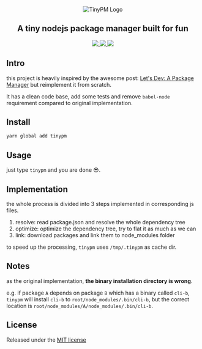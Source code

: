 <p align="center">
  <img alt="TinyPM Logo" src="http://ww1.sinaimg.cn/large/9b85365dgy1fnjev4v3j6j208a02q746" />
</p>

<h2 align="center">A tiny nodejs package manager built for fun</h2>

<p align="center">
  <a href="https://mit-license.org/2018">
    <img src="http://img.shields.io/badge/license-MIT-blue.svg?style=flat-square"> 
  </a>

  <a href="https://www.npmjs.com/package/tinypm">
    <img src="https://img.shields.io/npm/v/tinypm.svg" />
  </a>

  <a href="https://travis-ci.org/fate-lovely/tinypm">
    <img src="https://img.shields.io/travis/fate-lovely/tinypm.svg"> 
  </a>
</p>

## Intro

this project is heavily inspired by the awesome post: [Let's Dev: A Package Manager](https://yarnpkg.com/blog/2017/07/11/lets-dev-a-package-manager/) but reimplement it from scratch.

It has a clean code base, add some tests and remove `babel-node` requirement compared to original implementation.

## Install

```bash
yarn global add tinypm
```

## Usage

just type `tinypm` and you are done 😎.

## Implementation

the whole process is divided into 3 steps implemented in corresponding js files.

1. resolve: read package.json and resolve the whole dependency tree
2. optimize: optimize the dependency tree, try to flat it as much as we can
3. link: download packages and link them to node_modules folder

to speed up the processing, `tinypm` uses `/tmp/.tinypm` as cache dir.

## Notes

as the original implementation, **the binary installation directory is wrong**. 

e.g. if package `A` depends on package `B` which has a binary called `cli-b`, `tinypm` will install `cli-b` to `root/node_modules/.bin/cli-b`, but the correct location is `root/node_modules/A/node_modules/.bin/cli-b`.

## License

Released under the [MIT license](http://mit-license.org/2018)
